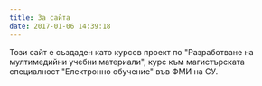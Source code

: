 ```yaml
---
title: За сайта
date: 2017-01-06 14:39:18
---
```

Този сайт е създаден като курсов проект по "Разработване на мултимедийни учебни материали", курс към магистърската специалност "Електронно обучение" във ФМИ на СУ.